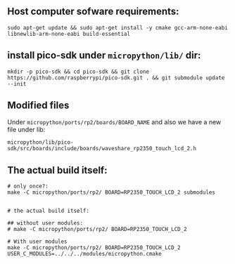 
## Host computer sofware requirements:

```
sudo apt-get update && sudo apt-get install -y cmake gcc-arm-none-eabi libnewlib-arm-none-eabi build-essential
```

## install pico-sdk under `micropython/lib/` dir:

```
mkdir -p pico-sdk && cd pico-sdk && git clone https://github.com/raspberrypi/pico-sdk.git . && git submodule update --init
```

## Modified files

Under `micropython/ports/rp2/boards/BOARD_NAME`
and also we have a new file under lib:
```
micropython/lib/pico-sdk/src/boards/include/boards/waveshare_rp2350_touch_lcd_2.h
```


## The actual build itself:
```
# only once?:
make -C micropython/ports/rp2/ BOARD=RP2350_TOUCH_LCD_2 submodules


# the actual build itself:

## without user modules:
# make -C micropython/ports/rp2/ BOARD=RP2350_TOUCH_LCD_2

# With user modules
make -C micropython/ports/rp2/ BOARD=RP2350_TOUCH_LCD_2 USER_C_MODULES=../../../modules/micropython.cmake
```



